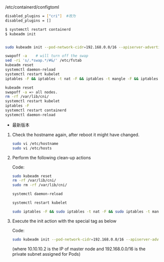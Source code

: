 /etc/containerd/configtoml

```bash
disabled_plugins = ["cri"]  #改为
disabled_plugins = []

$ systemctl restart containerd
$ kubeadm init


sudo kubeadm init --pod-network-cidr=192.168.0.0/16 --apiserver-advertise-address=10.10.10.2 --ignore-preflight-errors=all 
```

```bash
swapoff -a    # will turn off the swap 
sed -ri 's/.*swap.*/#&/' /etc/fstab
kubeadm reset
systemctl daemon-reload
systemctl restart kubelet
iptables -F && iptables -t nat -F && iptables -t mangle -F && iptables -X  # will reset iptables

kubeadm reset
swapoff -a => all nodes.
rm -rf /var/lib/cni/
systemctl restart kubelet
iptables -F
systemctl restart containerd
systemctl daemon-reload
```

- 最新版本

1. Check the hostname again, after reboot it might have changed.

   ```sh
   sudo vi /etc/hostname 
   sudo vi /etc/hosts
   ```

2. Perform the following clean-up actions

   Code:

   ```sh
   sudo kubeadm reset
   rm -rf /var/lib/cni/
   sudo rm -rf /var/lib/cni/
   
   systemctl daemon-reload
   
   systemctl restart kubelet
   
   sudo iptables -F && sudo iptables -t nat -F && sudo iptables -t mangle -F && sudo iptables -X
   ```

3. Execute the init action with the special tag as below

   Code:

   ```sh
   sudo kubeadm init --pod-network-cidr=192.168.0.0/16 --apiserver-advertise-address=10.10.10.2 --ignore-preflight-errors=all    
   ```

   (where 10.10.10.2 is the IP of master node and 192.168.0.0/16 is the private subnet assigned for Pods)